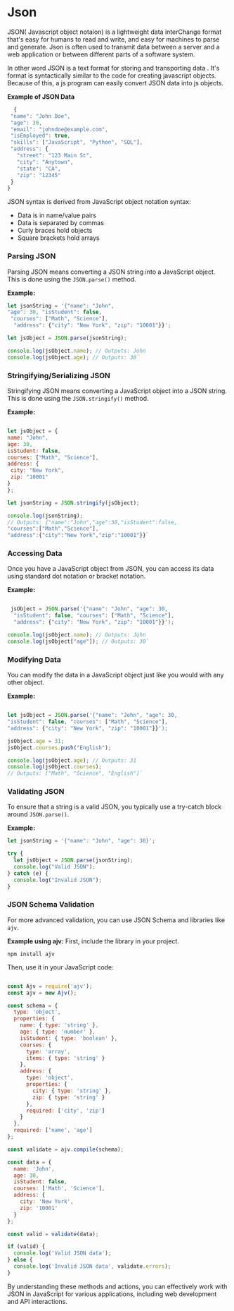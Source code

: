 # Json

JSON( Javascript object notaion) is a lightweight data interChange format that's easy for humans to read and write, and easy for machines to parse and generate. Json is often used to transmit data between a server and a web application or between different parts of a software system.

In other word JSON is a text format for storing and transporting data . It's format is syntactically similar to the code for creating javascript objects. Because of this, a js program can easily convert JSON data into js objects.

**Example of JSON Data**

```javascript
  {
 "name": "John Doe",
 "age": 30,
 "email": "johndoe@example.com",
 "isEmployed": true,
 "skills": ["JavaScript", "Python", "SQL"],
 "address": {
   "street": "123 Main St",
   "city": "Anytown",
   "state": "CA",
   "zip": "12345"
 }
}

```

JSON syntax is derived from JavaScript object notation syntax:

- Data is in name/value pairs
- Data is separated by commas
- Curly braces hold objects
- Square brackets hold arrays

### Parsing JSON

Parsing JSON means converting a JSON string into a JavaScript object. This is done using the `JSON.parse()` method.

**Example:**

```javascript
let jsonString = '{"name": "John",
"age": 30, "isStudent": false,
 "courses": ["Math", "Science"],
  "address": {"city": "New York", "zip": "10001"}}';

let jsObject = JSON.parse(jsonString);

console.log(jsObject.name); // Outputs: John
console.log(jsObject.age); // Outputs: 30`
```

### Stringifying/Serializing JSON

Stringifying JSON means converting a JavaScript object into a JSON string. This is done using the `JSON.stringify()` method.

**Example:**

```javascript

let jsObject = {
name: "John",
age: 30,
isStudent: false,
courses: ["Math", "Science"],
address: {
 city: "New York",
 zip: "10001"
}
};

let jsonString = JSON.stringify(jsObject);

console.log(jsonString);
// Outputs: {"name":"John","age":30,"isStudent":false,
"courses":["Math","Science"],
"address":{"city":"New York","zip":"10001"}}`
```

### Accessing Data

Once you have a JavaScript object from JSON, you can access its data using standard dot notation or bracket notation.

**Example:**

```javascript

 jsObject = JSON.parse('{"name": "John", "age": 30,
  "isStudent": false, "courses": ["Math", "Science"],
  "address": {"city": "New York", "zip": "10001"}}');

console.log(jsObject.name); // Outputs: John
console.log(jsObject["age"]); // Outputs: 30`
```

### Modifying Data

You can modify the data in a JavaScript object just like you would with any other object.

**Example:**

```javascript

let jsObject = JSON.parse('{"name": "John", "age": 30,
"isStudent": false, "courses": ["Math", "Science"],
"address": {"city": "New York", "zip": "10001"}}');

jsObject.age = 31;
jsObject.courses.push("English");

console.log(jsObject.age); // Outputs: 31
console.log(jsObject.courses);
// Outputs: ["Math", "Science", "English"]`
```

### Validating JSON

To ensure that a string is a valid JSON, you typically use a try-catch block around `JSON.parse()`.

**Example:**

```javascript
let jsonString = '{"name": "John", "age": 30}';

try {
  let jsObject = JSON.parse(jsonString);
  console.log("Valid JSON");
} catch (e) {
  console.log("Invalid JSON");
}
```

### JSON Schema Validation

For more advanced validation, you can use JSON Schema and libraries like `ajv`.

**Example using ajv:** First, include the library in your project.

`npm install ajv`

Then, use it in your JavaScript code:

```javascript

const Ajv = require('ajv');
const ajv = new Ajv();

const schema = {
  type: 'object',
  properties: {
    name: { type: 'string' },
    age: { type: 'number' },
    isStudent: { type: 'boolean' },
    courses: {
      type: 'array',
      items: { type: 'string' }
    },
    address: {
      type: 'object',
      properties: {
        city: { type: 'string' },
        zip: { type: 'string' }
      },
      required: ['city', 'zip']
    }
  },
  required: ['name', 'age']
};

const validate = ajv.compile(schema);

const data = {
  name: 'John',
  age: 30,
  isStudent: false,
  courses: ['Math', 'Science'],
  address: {
    city: 'New York',
    zip: '10001'
  }
};

const valid = validate(data);

if (valid) {
  console.log('Valid JSON data');
} else {
  console.log('Invalid JSON data', validate.errors);
}
```

By understanding these methods and actions, you can effectively work with JSON in JavaScript for various applications, including web development and API interactions.
